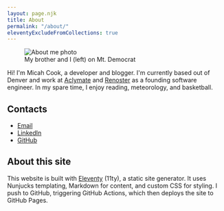 ```yaml
---
layout: page.njk
title: About
permalink: "/about/"
eleventyExcludeFromCollections: true
---
```


<!-- markdownlint-disable MD033 -->
<figure>
  <img src="{{ '/assets/images/about.jpg' | url }}" alt="About me photo" class="about-image">
  <figcaption>My brother and I (left) on Mt. Democrat</figcaption>
</figure>
<!-- markdownlint-enable MD033 -->

Hi! I'm Micah Cook, a developer and blogger. I'm currently based out of Denver and work at [Aclymate](https://aclymate.com) and [Renoster](https://renoster.co) as a founding software engineer. In my spare time, I enjoy reading, meteorology, and basketball.

<!-- markdownlint-disable MD033 -->
<div class="contacts-section">

## Contacts

- [Email](mailto:micahwcook@yahoo.com)
- [LinkedIn](https://www.linkedin.com/in/micah-cook-dev/)
- [GitHub](https://github.com/Mico-S)

</div>
<!-- markdownlint-enable MD033 -->

## About this site

This website is built with [Eleventy](https://www.11ty.dev/) (11ty), a static site generator. It uses Nunjucks templating, Markdown for content, and custom CSS for styling. I push to GitHub, triggering GitHub Actions, which then deploys the site to GitHub Pages.
